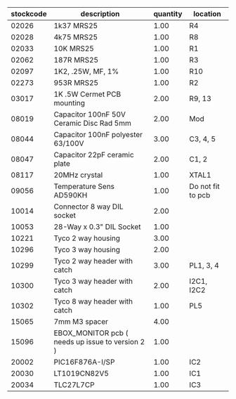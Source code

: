 |stockcode|description|quantity|location|
|---------|-----------|--------|--------|
|02026|1k37 MRS25|1.00|R4|
|02028|4k75 MRS25|1.00|R8|
|02033|10K MRS25|1.00|R1|
|02062|187R MRS25|1.00|R3|
|02097|1K2, .25W, MF, 1%|1.00|R10|
|02273|953R MRS25|1.00|R2|
|03017|1K .5W Cermet PCB mounting|2.00|R9, 13|
|08019|Capacitor 100nF 50V Ceramic Disc Rad 5mm|2.00|Mod|
|08044|Capacitor 100nF polyester 63/100V|3.00|C3, 4, 5|
|08047|Capacitor 22pF ceramic plate|2.00|C1, 2|
|08117|20MHz crystal|1.00|XTAL1|
|09056|Temperature Sens AD590KH|1.00|Do not fit to pcb|
|10014|Connector 8 way DIL socket|2.00||
|10053|28-Way x 0.3" DIL Socket|1.00||
|10221|Tyco 2 way housing|3.00||
|10296|Tyco 3 way housing|2.00||
|10299|Tyco 2 way header with catch|3.00|PL1, 3, 4|
|10300|Tyco 3 way header with catch|2.00|I2C1, I2C2|
|10302|Tyco 8 way header with catch|1.00|PL5|
|15065|7mm M3 spacer|4.00||
|15096|EBOX_MONITOR pcb ( needs up issue to version 2 )|1.00||
|20002|PIC16F876A-I/SP|1.00|IC2|
|20030|LT1019CN82V5|1.00|IC1|
|20034|TLC27L7CP|1.00|IC3|
